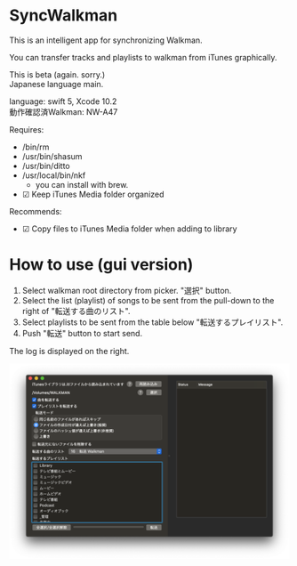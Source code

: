 # SyncWalkman
This is an intelligent app for synchronizing Walkman.

You can transfer tracks and playlists to walkman from iTunes graphically.

This is beta (again. sorry.)  
Japanese language main.

language: swift 5, Xcode 10.2  
動作確認済Walkman: NW-A47

Requires: 

- /bin/rm
- /usr/bin/shasum
- /usr/bin/ditto
- /usr/local/bin/nkf
    - you can install with brew.
- ☑ Keep iTunes Media folder organized
<!--
- ☑ Share iTunes Library XML with other applications
-->

Recommends:

- ☑ Copy files to iTunes Media folder when adding to library

# How to use (gui version)
1. Select walkman root directory from picker. "選択" button.
1. Select the list (playlist) of songs to be sent from the pull-down to the right of "転送する曲のリスト".
1. Select playlists to be sent from the table below "転送するプレイリスト".
1. Push "転送" button to start send.

The log is displayed on the right.

![img](img/ss_ver2.png)
